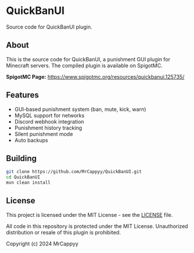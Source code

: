 # QuickBanUI

Source code for QuickBanUI plugin.

## About

This is the source code for QuickBanUI, a punishment GUI plugin for Minecraft servers. The compiled plugin is available on SpigotMC.

**SpigotMC Page:** https://www.spigotmc.org/resources/quickbanui.125735/

## Features

- GUI-based punishment system (ban, mute, kick, warn)
- MySQL support for networks
- Discord webhook integration
- Punishment history tracking
- Silent punishment mode
- Auto backups

## Building

```bash
git clone https://github.com/MrCappyy/QuickBanUI.git
cd QuickBanUI
mvn clean install
```

## License

This project is licensed under the MIT License - see the [LICENSE](LICENSE) file.

All code in this repository is protected under the MIT License. Unauthorized distribution or resale of this plugin is prohibited.

Copyright (c) 2024 MrCappyy